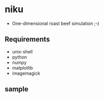 # niku
* One-dimensional roast beef simulation ;-)

## Requirements
* unix-shell
* python
* numpy
* matplotlib
* imagemagick

## sample
